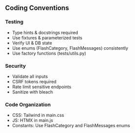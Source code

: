 ## Coding Conventions
### Testing
- Type hints & docstrings required
- Use fixtures & parameterized tests
- Verify UI & DB state
- Use enums (FlashCategory, FlashMessages) consistently
- Use factory functions (tests/utils.py)

### Security
- Validate all inputs
- CSRF tokens required
- Rate limit sensitive endpoints
- Sanitize with bleach

### Code Organization
- CSS: Tailwind in main.css
- JS: HTMX in main.js
- Constants: Use FlashCategory and FlashMessages enums

